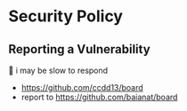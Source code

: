 # Security Policy

## Reporting a Vulnerability

:turtle: i may be slow to respond

- https://github.com/ccdd13/board
- report to https://github.com/baianat/board
